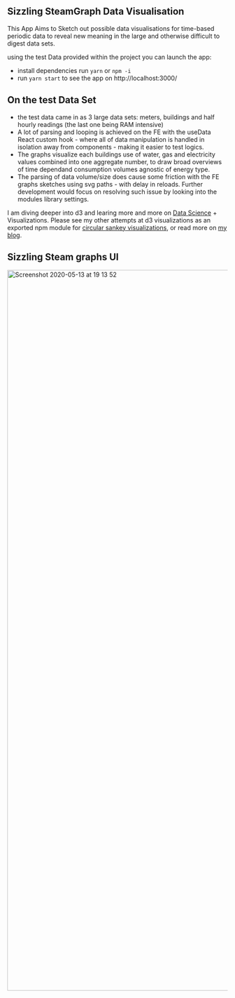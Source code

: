 ## Sizzling SteamGraph Data Visualisation

This App Aims to Sketch out possible data visualisations for time-based periodic data to reveal new meaning in the large and otherwise difficult to digest data sets.

using the test Data provided within the project you can launch the app:

- install dependencies run `yarn` or `npm -i`
- run `yarn start` to see the app on http://localhost:3000/

## On the test Data Set

- the test data came in as 3 large data sets: meters, buildings and half hourly readings (the last one being RAM intensive)
- A lot of parsing and looping is achieved on the FE with the useData React custom hook - where all of data manipulation is handled in isolation away from components - making it easier to test logics.
- The graphs visualize each buildings use of water, gas and electricity values combined into one aggregate number, to draw broad overviews of time dependand consumption volumes agnostic of energy type.
- The parsing of data volume/size does cause some friction with the FE graphs sketches using svg paths - with delay in reloads. Further development would focus on resolving such issue by looking into the modules library settings.

I am diving deeper into d3 and learing more and more on [Data Science](https://github.com/Yolantele/ML-data-clasifier) + Visualizations. Please see my other attempts at d3 visualizations as an exported npm module for [circular sankey visualizations](https://github.com/Yolantele/geofluxus-circular-sankey), or read more on [my blog](https://medium.com/@klpdjolanta/how-to-develop-test-run-and-publish-an-npm-module-react-and-webpack-f436adb54bbb).

## Sizzling Steam graphs UI

<img width="1643" alt="Screenshot 2020-05-13 at 19 13 52" src="https://user-images.githubusercontent.com/30931242/81849842-04943c00-954f-11ea-9a87-396831ecbfbc.png">

